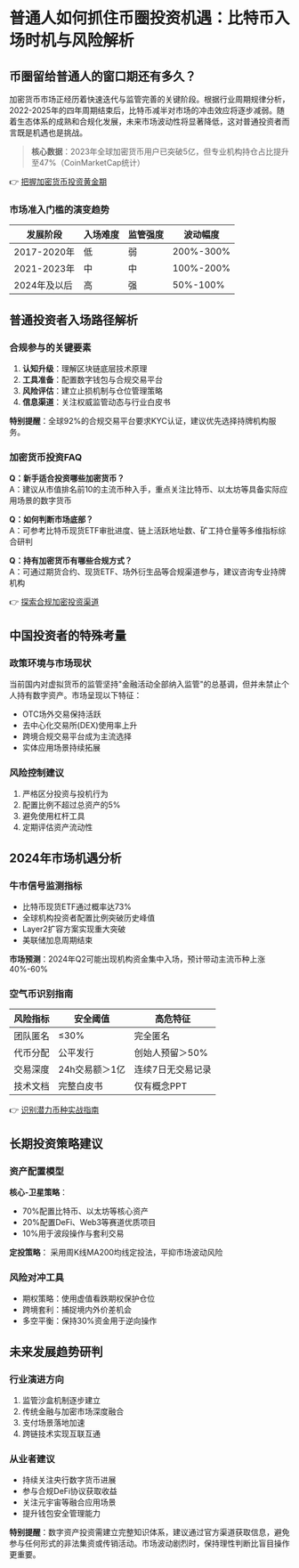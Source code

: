 # 普通人如何抓住币圈投资机遇：比特币入场时机与风险解析

## 币圈留给普通人的窗口期还有多久？

加密货币市场正经历着快速迭代与监管完善的关键阶段。根据行业周期规律分析，2022-2025年的四年周期结束后，比特币减半对市场的冲击效应将逐步减弱。随着生态体系的成熟和合规化发展，未来市场波动性将显著降低，这对普通投资者而言既是机遇也是挑战。

> **核心数据**：2023年全球加密货币用户已突破5亿，但专业机构持仓占比提升至47%（CoinMarketCap统计）

👉 [把握加密货币投资黄金期](https://bit.ly/okx_welcome)

### 市场准入门槛的演变趋势
| 发展阶段       | 入场难度 | 监管强度 | 波动幅度 |
|----------------|----------|----------|----------|
| 2017-2020年    | 低       | 弱       | 200%-300%|
| 2021-2023年    | 中       | 中       | 100%-200%|
| 2024年及以后   | 高       | 强       | 50%-100% |

## 普通投资者入场路径解析

### 合规参与的关键要素
1. **认知升级**：理解区块链底层技术原理
2. **工具准备**：配置数字钱包与合规交易平台
3. **风险评估**：建立止损机制与仓位管理策略
4. **信息渠道**：关注权威监管动态与行业白皮书

**特别提醒**：全球92%的合规交易平台要求KYC认证，建议优先选择持牌机构服务。

### 加密货币投资FAQ
**Q：新手适合投资哪些加密货币？**  
A：建议从市值排名前10的主流币种入手，重点关注比特币、以太坊等具备实际应用场景的数字货币

**Q：如何判断市场底部？**  
A：可参考比特币现货ETF审批进度、链上活跃地址数、矿工持仓量等多维指标综合研判

**Q：持有加密货币有哪些合规方式？**  
A：可通过期货合约、现货ETF、场外衍生品等合规渠道参与，建议咨询专业持牌机构

👉 [探索合规加密投资渠道](https://bit.ly/okx_welcome)

## 中国投资者的特殊考量

### 政策环境与市场现状
当前国内对虚拟货币的监管坚持"金融活动全部纳入监管"的总基调，但并未禁止个人持有数字资产。市场呈现以下特征：
- OTC场外交易保持活跃
- 去中心化交易所(DEX)使用率上升
- 跨境合规交易平台成为主流选择
- 实体应用场景持续拓展

### 风险控制建议
1. 严格区分投资与投机行为
2. 配置比例不超过总资产的5%
3. 避免使用杠杆工具
4. 定期评估资产流动性

## 2024年市场机遇分析

### 牛市信号监测指标
- 比特币现货ETF通过概率达73%
- 全球机构投资者配置比例突破历史峰值
- Layer2扩容方案实现重大突破
- 美联储加息周期结束

**市场预测**：2024年Q2可能出现机构资金集中入场，预计带动主流币种上涨40%-60%

### 空气币识别指南
| 风险指标         | 安全阈值      | 高危特征                |
|------------------|---------------|-------------------------|
| 团队匿名         | ≤30%          | 完全匿名                |
| 代币分配         | 公平发行       | 创始人预留＞50%         |
| 交易深度         | 24h交易额＞1亿 | 连续7日无交易记录       |
| 技术文档         | 完整白皮书    | 仅有概念PPT             |

👉 [识别潜力币种实战指南](https://bit.ly/okx_welcome)

## 长期投资策略建议

### 资产配置模型
**核心-卫星策略**：
- 70%配置比特币、以太坊等核心资产
- 20%配置DeFi、Web3等赛道优质项目
- 10%用于波段操作与套利交易

**定投策略**：
采用周K线MA200均线定投法，平抑市场波动风险

### 风险对冲工具
- 期权策略：使用虚值看跌期权保护仓位
- 跨境套利：捕捉境内外价差机会
- 多空平衡：保持30%资金用于逆向操作

## 未来发展趋势研判

### 行业演进方向
1. 监管沙盒机制逐步建立
2. 传统金融与加密市场深度融合
3. 支付场景落地加速
4. 跨链技术实现互联互通

### 从业者建议
- 持续关注央行数字货币进展
- 参与合规DeFi协议获取收益
- 关注元宇宙等融合应用场景
- 提升钱包安全管理能力

**特别提醒**：数字资产投资需建立完整知识体系，建议通过官方渠道获取信息，避免参与任何形式的非法集资或传销活动。市场波动剧烈时，保持理性判断比盲目操作更重要。